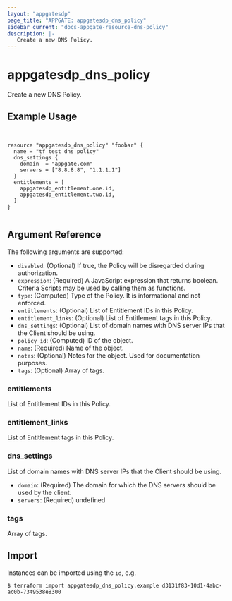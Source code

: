 ```yaml
---
layout: "appgatesdp"
page_title: "APPGATE: appgatesdp_dns_policy"
sidebar_current: "docs-appgate-resource-dns-policy"
description: |-
   Create a new DNS Policy.
---
```


# appgatesdp_dns_policy

Create a new DNS Policy.



## Example Usage

```hcl


resource "appgatesdp_dns_policy" "foobar" {
  name = "tf test dns policy"
  dns_settings {
    domain  = "appgate.com"
    servers = ["8.8.8.8", "1.1.1.1"]
  }
  entitlements = [
    appgatesdp_entitlement.one.id,
    appgatesdp_entitlement.two.id,
  ]
}


```


## Argument Reference

The following arguments are supported:


* `disabled`: (Optional) If true, the Policy will be disregarded during authorization.
* `expression`: (Required) A JavaScript expression that returns boolean. Criteria Scripts may be used by calling them as functions.
* `type`: (Computed) Type of the Policy. It is informational and not enforced.
* `entitlements`: (Optional) List of Entitlement IDs in this Policy.
* `entitlement_links`: (Optional) List of Entitlement tags in this Policy.
* `dns_settings`: (Optional) List of domain names with DNS server IPs that the Client should be using.
* `policy_id`: (Computed) ID of the object.
* `name`: (Required) Name of the object.
* `notes`: (Optional) Notes for the object. Used for documentation purposes.
* `tags`: (Optional) Array of tags.


### entitlements
List of Entitlement IDs in this Policy.

### entitlement_links
List of Entitlement tags in this Policy.


### dns_settings
List of domain names with DNS server IPs that the Client should be using.

* `domain`: (Required) The domain for which the DNS servers should be used by the client.
* `servers`: (Required) undefined


### tags
Array of tags.




## Import

Instances can be imported using the `id`, e.g.

```
$ terraform import appgatesdp_dns_policy.example d3131f83-10d1-4abc-ac0b-7349538e8300
```
